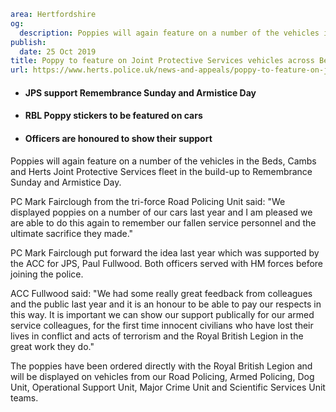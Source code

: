 ```yaml
area: Hertfordshire
og:
  description: Poppies will again feature on a number of the vehicles in the Beds, Cambs and Herts Joint Protective Services fleet in the build-up to Remembrance Sunday and Armistice Day.
publish:
  date: 25 Oct 2019
title: Poppy to feature on Joint Protective Services vehicles across Beds, Cambs and Herts
url: https://www.herts.police.uk/news-and-appeals/poppy-to-feature-on-joint-protective-services-vehicles-across-beds-cambs-and-herts-0943
```

* #### JPS support Remembrance Sunday and Armistice Day

 * #### RBL Poppy stickers to be featured on cars

 * #### Officers are honoured to show their support

Poppies will again feature on a number of the vehicles in the Beds, Cambs and Herts Joint Protective Services fleet in the build-up to Remembrance Sunday and Armistice Day.

PC Mark Fairclough from the tri-force Road Policing Unit said: "We displayed poppies on a number of our cars last year and I am pleased we are able to do this again to remember our fallen service personnel and the ultimate sacrifice they made."

PC Mark Fairclough put forward the idea last year which was supported by the ACC for JPS, Paul Fullwood. Both officers served with HM forces before joining the police.

ACC Fullwood said: "We had some really great feedback from colleagues and the public last year and it is an honour to be able to pay our respects in this way. It is important we can show our support publically for our armed service colleagues, for the first time innocent civilians who have lost their lives in conflict and acts of terrorism and the Royal British Legion in the great work they do."

The poppies have been ordered directly with the Royal British Legion and will be displayed on vehicles from our Road Policing, Armed Policing, Dog Unit, Operational Support Unit, Major Crime Unit and Scientific Services Unit teams.
